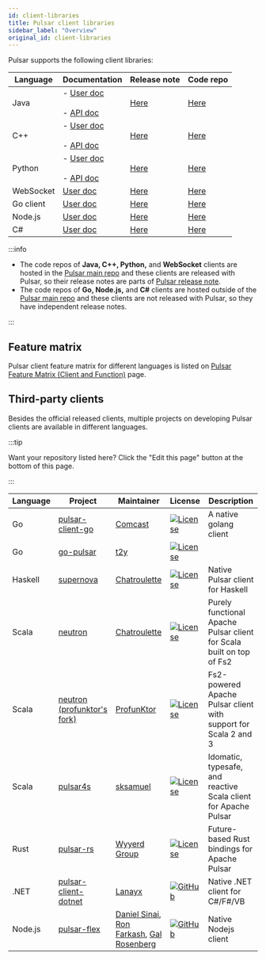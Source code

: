 ```yaml
---
id: client-libraries
title: Pulsar client libraries
sidebar_label: "Overview"
original_id: client-libraries
---
```


Pulsar supports the following client libraries:

| Language  | Documentation                                                                            | Release note                                                             | Code repo                                                             |
|-----------|------------------------------------------------------------------------------------------|--------------------------------------------------------------------------|-----------------------------------------------------------------------|
| Java      | - [User doc](client-libraries-java.md) <br /><br />- [API doc](/api/client/)             | [Here](/release-notes/)                                                  | [Here](https://github.com/apache/pulsar/tree/master/pulsar-client)    |
| C++       | - [User doc](client-libraries-cpp.md) <br /><br />- [API doc](@pulsar:apidoc:cpp@)       | [Here](/release-notes/)                                                  | [Here](https://github.com/apache/pulsar-client-cpp)                   |
| Python    | - [User doc](client-libraries-python.md) <br /><br />- [API doc](@pulsar:apidoc:python@) | [Here](/release-notes/)                                                  | [Here](https://github.com/apache/pulsar-client-python)                |
| WebSocket | [User doc](client-libraries-websocket.md)                                                | [Here](/release-notes/)                                                  | [Here](https://github.com/apache/pulsar/tree/master/pulsar-websocket) |
| Go client | [User doc](client-libraries-go.md)                                                       | [Here](https://github.com/apache/pulsar-client-go/blob/master/CHANGELOG) | [Here](https://github.com/apache/pulsar-client-go)                    |
| Node.js   | [User doc](client-libraries-node.md)                                                     | [Here](https://github.com/apache/pulsar-client-node/releases)            | [Here](https://github.com/apache/pulsar-client-node)                  |
| C#        | [User doc](client-libraries-dotnet.md)                                                   | [Here](https://github.com/apache/pulsar-dotpulsar/blob/master/CHANGELOG) | [Here](https://github.com/apache/pulsar-dotpulsar)                    |

:::info

- The code repos of **Java, C++, Python,** and **WebSocket** clients are hosted in the [Pulsar main repo](https://github.com/apache/pulsar) and these clients are released with Pulsar, so their release notes are parts of [Pulsar release note](/release-notes/).
- The code repos of **Go, Node.js,** and **C#** clients are hosted outside of the [Pulsar main repo](https://github.com/apache/pulsar) and these clients are not released with Pulsar, so they have independent release notes.

:::

## Feature matrix
Pulsar client feature matrix for different languages is listed on [Pulsar Feature Matrix (Client and Function)](https://docs.google.com/spreadsheets/d/1YHYTkIXR8-Ql103u-IMI18TXLlGStK8uJjDsOOA0T20/edit#gid=1784579914) page.

## Third-party clients

Besides the official released clients, multiple projects on developing Pulsar clients are available in different languages.

:::tip

Want your repository listed here? Click the "Edit this page" button at the bottom of this page.

:::

| Language | Project                                                                       | Maintainer                                                                                                                                | License                                                                                                              | Description                                                          |
|----------|-------------------------------------------------------------------------------|-------------------------------------------------------------------------------------------------------------------------------------------|----------------------------------------------------------------------------------------------------------------------|----------------------------------------------------------------------|
| Go       | [pulsar-client-go](https://github.com/Comcast/pulsar-client-go)               | [Comcast](https://github.com/Comcast)                                                                                                     | [![License](https://img.shields.io/badge/License-Apache%202.0-blue.svg)](https://opensource.org/licenses/Apache-2.0) | A native golang client                                               |
| Go       | [go-pulsar](https://github.com/t2y/go-pulsar)                                 | [t2y](https://github.com/t2y)                                                                                                             | [![License](https://img.shields.io/badge/License-Apache%202.0-blue.svg)](https://opensource.org/licenses/Apache-2.0) |
| Haskell  | [supernova](https://github.com/cr-org/supernova)                              | [Chatroulette](https://github.com/cr-org)                                                                                                 | [![License](https://img.shields.io/badge/License-Apache%202.0-blue.svg)](https://opensource.org/licenses/Apache-2.0) | Native Pulsar client for Haskell                                     |
| Scala    | [neutron](https://github.com/cr-org/neutron)                                  | [Chatroulette](https://github.com/cr-org)                                                                                                 | [![License](https://img.shields.io/badge/License-Apache%202.0-blue.svg)](https://opensource.org/licenses/Apache-2.0) | Purely functional Apache Pulsar client for Scala built on top of Fs2 |
| Scala    | [neutron (profunktor's fork)](https://neutron.profunktor.dev)                 | [ProfunKtor](https://profunktor.dev)                                                                                                      | [![License](https://img.shields.io/badge/License-Apache%202.0-blue.svg)](https://opensource.org/licenses/Apache-2.0) | Fs2-powered Apache Pulsar client with support for Scala 2 and 3      |
| Scala    | [pulsar4s](https://github.com/sksamuel/pulsar4s)                              | [sksamuel](https://github.com/sksamuel)                                                                                                   | [![License](https://img.shields.io/badge/License-Apache%202.0-blue.svg)](https://opensource.org/licenses/Apache-2.0) | Idomatic, typesafe, and reactive Scala client for Apache Pulsar      |
| Rust     | [pulsar-rs](https://github.com/wyyerd/pulsar-rs)                              | [Wyyerd Group](https://github.com/wyyerd)                                                                                                 | [![License](https://img.shields.io/badge/License-Apache%202.0-blue.svg)](https://opensource.org/licenses/Apache-2.0) | Future-based Rust bindings for Apache Pulsar                         |
| .NET     | [pulsar-client-dotnet](https://github.com/fsharplang-ru/pulsar-client-dotnet) | [Lanayx](https://github.com/Lanayx)                                                                                                       | [![GitHub](https://img.shields.io/badge/license-MIT-green.svg)](https://opensource.org/licenses/MIT)                 | Native .NET client for C#/F#/VB                                      |
| Node.js  | [pulsar-flex](https://github.com/ayeo-flex-org/pulsar-flex)                   | [Daniel Sinai](https://github.com/danielsinai), [Ron Farkash](https://github.com/ronfarkash), [Gal Rosenberg](https://github.com/galrose) | [![GitHub](https://img.shields.io/badge/license-MIT-green.svg)](https://opensource.org/licenses/MIT)                 | Native Nodejs client                                                 |
